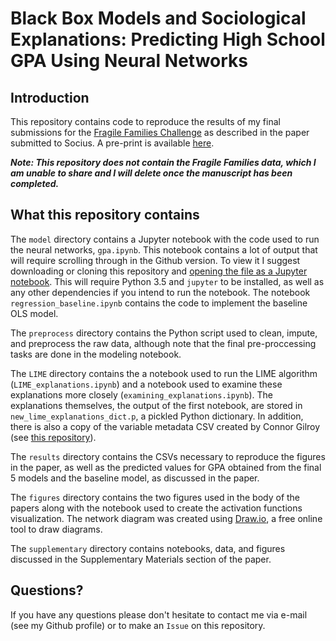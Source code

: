 # Black Box Models and Sociological Explanations: Predicting High School GPA Using Neural Networks

## Introduction

This repository contains code to reproduce the results of my final submissions for the [Fragile Families Challenge](http://www.fragilefamilieschallenge.org) as described in the paper submitted to Socius. A pre-print is available [here](https://osf.io/preprints/socarxiv/7nsrf/).

***Note: This repository does not contain the Fragile Families data, which I am unable to share and I will delete once the manuscript has been completed.***

## What this repository contains

The `model` directory contains a Jupyter notebook with the code used to run the neural networks, `gpa.ipynb`. This notebook contains a lot of output that will require scrolling through in the Github version. To view it I suggest downloading or cloning this repository and [opening the file as a Jupyter notebook](http://jupyter-notebook-beginner-guide.readthedocs.io/en/latest/execute.html). This will require Python 3.5 and `jupyter` to be installed, as well as any other dependencies if you intend to run the notebook. The notebook `regression_baseline.ipynb` contains the code to implement the baseline OLS model.

The `preprocess` directory contains the Python script used to clean, impute, and preprocess the raw data, although note that the final pre-proccessing tasks are done in the modeling notebook.

The `LIME` directory contains the a notebook used to run the LIME algorithm (`LIME_explanations.ipynb`) and a notebook used to examine these explanations more closely (`examining_explanations.ipynb`). The explanations themselves, the output of the first notebook, are stored in `new_lime_explanations_dict.p`, a pickled Python dictionary. In addition, there is also a copy of the variable metadata CSV created by Connor Gilroy (see [this repository](https://github.com/fragilefamilieschallenge/variables-metadata)).

The `results` directory contains the CSVs necessary to reproduce the figures in the paper, as well as the predicted values for GPA obtained from the final 5 models and the baseline model, as discussed in the paper.

The `figures` directory contains the two figures used in the body of the papers along with the notebook used to create the activation functions visualization. The network diagram was created using [Draw.io](https://www.draw.io/), a free online tool to draw diagrams.

The `supplementary` directory contains notebooks, data, and figures discussed in the Supplementary Materials section of the paper.

## Questions?

If you have any questions please don't hesitate to contact me via e-mail (see my Github profile)  or to make an `Issue` on this repository.

